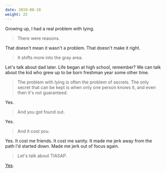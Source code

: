```yaml
---
date: 2019-08-18
weight: 25
---
```


Growing up, I had a real problem with lying.

> There were reasons.

That doesn't mean it wasn't a problem. That doesn't make it right.

> It shifts more into the gray area.

Let's talk about dad later. Life began at high school, remember? We can talk about the kid who grew up to be born freshman year some other time.

> The problem with lying is often the problem of secrets. The only secret that can be kept is when only one person knows it, and even then it's not guaranteed.

Yes.

> And you got found out.

Yes.

> And it cost you.

Yes. It cost me friends. It cost me sanity. It made me jerk away from the path I'd started down. Made me jerk out of focus again.

> Let's talk about TIASAP.

<a class="pulse" href="/self-harm">Yes</a>.
